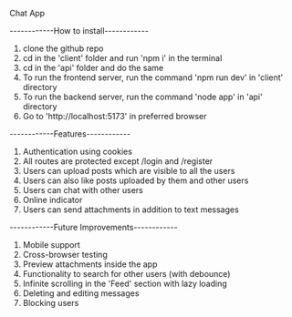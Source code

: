 Chat App

------------How to install------------

1) clone the github repo
2) cd in the 'client' folder and run 'npm i' in the terminal
3) cd in the 'api' folder and do the same
4) To run the frontend server, run the command 'npm run dev' in 'client' directory
5) To run the backend server, run the command 'node app' in 'api' directory
6) Go to 'http://localhost:5173' in preferred browser

------------Features------------

1) Authentication using cookies
2) All routes are protected except /login and /register
3) Users can upload posts which are visible to all the users
4) Users can also like posts uploaded by them and other users
5) Users can chat with other users
6) Online indicator
7) Users can send attachments in addition to text messages

------------Future Improvements------------

1) Mobile support
2) Cross-browser testing
3) Preview attachments inside the app
4) Functionality to search for other users (with debounce)
5) Infinite scrolling in the 'Feed' section with lazy loading
6) Deleting and editing messages
7) Blocking users